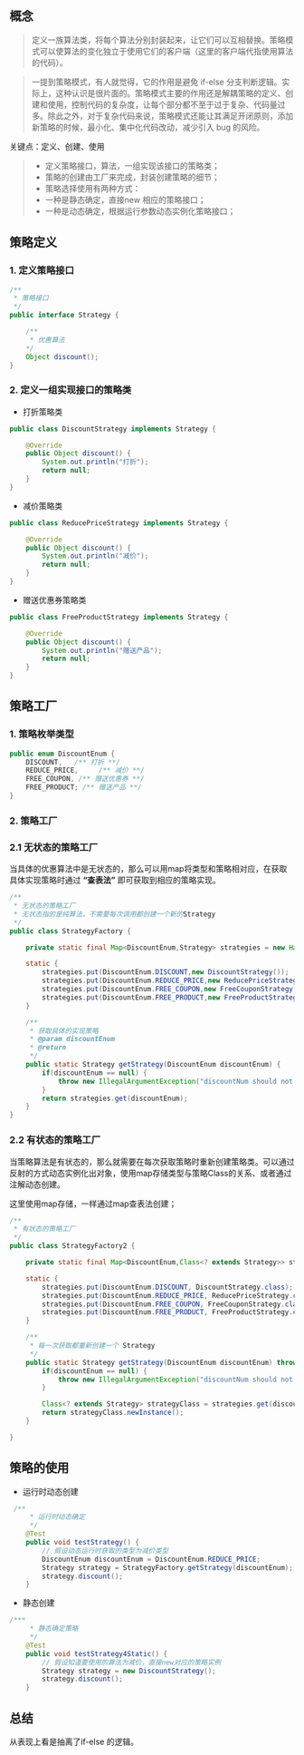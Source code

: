 ## 概念

> ​	定义一族算法类，将每个算法分别封装起来，让它们可以互相替换。策略模式可以使算法的变化独立于使用它们的客户端（这里的客户端代指使用算法的代码）。



> 一提到策略模式，有人就觉得，它的作用是避免 if-else 分支判断逻辑。实际上，这种认识是很片面的。策略模式主要的作用还是解耦策略的定义、创建和使用，控制代码的复杂度，让每个部分都不至于过于复杂、代码量过多。除此之外，对于复杂代码来说，策略模式还能让其满足开闭原则，添加新策略的时候，最小化、集中化代码改动，减少引入 bug 的风险。



关键点：定义、创建、使用

>* 定义策略接口，算法，一组实现该接口的策略类；
>* 策略的创建由工厂来完成，封装创建策略的细节；
>* 策略选择使用有两种方式：
>  * 一种是静态确定，直接new 相应的策略接口；
>  * 一种是动态确定，根据运行参数动态实例化策略接口；

## 策略定义

### 1. 定义策略接口

```java
/**
 * 策略接口
 */
public interface Strategy {

    /**
     * 优惠算法
 	*/
    Object discount();
}

```

### 2. 定义一组实现接口的策略类

* 打折策略类

```java
public class DiscountStrategy implements Strategy {

    @Override
    public Object discount() {
        System.out.println("打折");
        return null;
    }
}
```

* 减价策略类

```java
public class ReducePriceStrategy implements Strategy {

    @Override
    public Object discount() {
        System.out.println("减价");
        return null;
    }
}
```

* 赠送优惠券策略类

```java
public class FreeProductStrategy implements Strategy {

    @Override
    public Object discount() {
        System.out.println("赠送产品");
        return null;
    }
}
```



## 策略工厂

### 1. 策略枚举类型

```java
public enum DiscountEnum {
    DISCOUNT,   /** 打折 **/
    REDUCE_PRICE,     /** 减价 **/
    FREE_COUPON, /** 赠送优惠券 **/
    FREE_PRODUCT; /** 赠送产品 **/
}
```



### 2. 策略工厂

### 2.1 无状态的策略工厂

当具体的优惠算法中是无状态的，那么可以用map将类型和策略相对应，在获取具体实现策略时通过 **“查表法”** 即可获取到相应的策略实现。

```java
/**
 * 无状态的策略工厂
 * 无状态指的是纯算法，不需要每次调用都创建一个新的Strategy
 */
public class StrategyFactory {

    private static final Map<DiscountEnum,Strategy> strategies = new HashMap<>();

    static {
        strategies.put(DiscountEnum.DISCOUNT,new DiscountStrategy());
        strategies.put(DiscountEnum.REDUCE_PRICE,new ReducePriceStrategy());
        strategies.put(DiscountEnum.FREE_COUPON,new FreeCouponStrategy());
        strategies.put(DiscountEnum.FREE_PRODUCT,new FreeProductStrategy());
    }

    /**
     * 获取具体的实现策略
     * @param discountEnum
     * @return
     */
    public static Strategy getStrategy(DiscountEnum discountEnum) {
        if(discountEnum == null) {
            throw new IllegalArgumentException("discountNum should not be null");
        }
        return strategies.get(discountEnum);
    }
}
```



### 2.2 有状态的策略工厂

当策略算法是有状态的，那么就需要在每次获取策略时重新创建策略类。可以通过反射的方式动态实例化出对象，使用map存储类型与策略Class的关系、或者通过注解动态创建。

这里使用map存储，一样通过map查表法创建；

```java
/**
 * 有状态的策略工厂
 */
public class StrategyFactory2 {

    private static final Map<DiscountEnum,Class<? extends Strategy>> strategies = new HashMap<>();

    static {
        strategies.put(DiscountEnum.DISCOUNT, DiscountStrategy.class);
        strategies.put(DiscountEnum.REDUCE_PRICE, ReducePriceStrategy.class);
        strategies.put(DiscountEnum.FREE_COUPON, FreeCouponStrategy.class);
        strategies.put(DiscountEnum.FREE_PRODUCT, FreeProductStrategy.class);
    }

    /**
     * 每一次获取都重新创建一个 Strategy
     */
    public static Strategy getStrategy(DiscountEnum discountEnum) throws InstantiationException, IllegalAccessException {
        if(discountEnum == null) {
            throw new IllegalArgumentException("discountNum should not be null");
        }

        Class<? extends Strategy> strategyClass = strategies.get(discountEnum);
        return strategyClass.newInstance();
    }

}
```



## 策略的使用

* 运行时动态创建

```java
 /**
     * 运行时动态确定
     */
    @Test
    public void testStrategy() {
        // 假设动态运行时获取的类型为减价类型
        DiscountEnum discountEnum = DiscountEnum.REDUCE_PRICE;
        Strategy strategy = StrategyFactory.getStrategy(discountEnum);
        strategy.discount();
    }
```

* 静态创建

```java
/***
     * 静态确定策略
     */
    @Test
    public void testStrategy4Static() {
        // 假设知道要使用的算法为减价，直接new对应的策略实例
        Strategy strategy = new DiscountStrategy();
        strategy.discount();
    }
```





## 总结





从表现上看是抽离了if-else 的逻辑。

